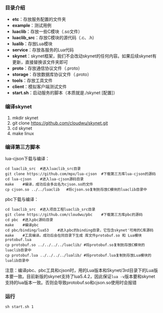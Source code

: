 
### 目录介绍

 - **etc**：存放服务配置的文件夹
 - **example**：测试用例
 - **luaclib**：存放一些C模块（.so文件）
 - **luaclib_src**：存放C模块的源代码（.c、.h）
 - **lualib**：存放Lua模块
 - **service**：存放各服务的Lua代码
 - **skynet**：skynet框架，我们不会改动skynet的任何内容。如果后续skynet有更新，直接替换该文件夹即可
 - **proto**：存放通信协议文件（.proto）
 - **storage**：存放数据库协议文件（.proto）
 - **tools**：存放工具文件
 - **client**：模拟客户端测试文件
 - **start.sh**：启动服务的脚本（本质就是./skynet [配置]）

### 编译skynet

1. mkdir skynet
2. git clone https://github.com/cloudwu/skynet.git
3. cd skynet	
4. make linux

### 编译第三方脚本

lua-cjson下载与编译：
```
cd luaclib_src	#进入luaclib_src目录
git clone https://github.com/mpx/lua-cjson	#下载第三方库lua-cjson的源码
cd lua-cjson	#进入lua-cjson源码目录
make	#编译，成功后会多出名为cjson.so的文件
cp cjson.so ../../luaclib	#将cjson.so复制到存放C模块的luaclib目录中
```

pbc下载与编译：
```
cd luaclib_src	#进入项目工程luaclib_src目录
git clone https://github.com/cloudwu/pbc	#下载第三方库pbc的源码
cd pbc	#进入pbc源码目录
make	#编译pbc
cd pbc/binding/lua53	#进入pbc的binding目录，它包含skynet'可用的C库源码
make	#工具编译。成功后会在同目录下生成 库文件protobuf.so 和 Lua模块protobuf.lua
cp protobuf.so ../../../../luaclib/	#将protobuf.so复制到存放C模块的luaclib目录中
cp protobuf.lua ../../../../lualib/	#将protobuf.lua复制到存放Lua模块的lualib目录中
```

注意：编译pbc、pbc工具和cjson时，用的Lua版本和Skynet/3rd目录下的Lua版本要一致。目前新版的skynet支持了lua5.4.2，因此保证`lua -v`版本要和skynet支持的lua版本一致。否则会导致protobuf.so和cjson.so使用时会报错


### 运行

```
sh start.sh 1
```